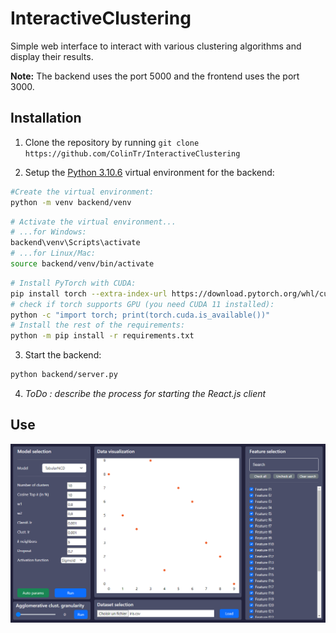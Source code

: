 # InteractiveClustering

Simple web interface to interact with various clustering algorithms and display their results.

**Note:** The backend uses the port 5000 and the frontend uses the port 3000.

## Installation

1) Clone the repository by running `git clone https://github.com/ColinTr/InteractiveClustering`

2) Setup the [Python 3.10.6](https://www.python.org/downloads/release/python-3106/) virtual environment for the backend:
```bash
#Create the virtual environment:
python -m venv backend/venv
```
```bash
# Activate the virtual environment...
# ...for Windows:
backend\venv\Scripts\activate
# ...for Linux/Mac:
source backend/venv/bin/activate
```
```bash
# Install PyTorch with CUDA:
pip install torch --extra-index-url https://download.pytorch.org/whl/cu113
# check if torch supports GPU (you need CUDA 11 installed):
python -c "import torch; print(torch.cuda.is_available())"
# Install the rest of the requirements:
python -m pip install -r requirements.txt
```

3) Start the backend:
```bash
python backend/server.py
```

4) *ToDo : describe the process for starting the React.js client*

## Use

![Example interface](example_interface.png "Example interface")
